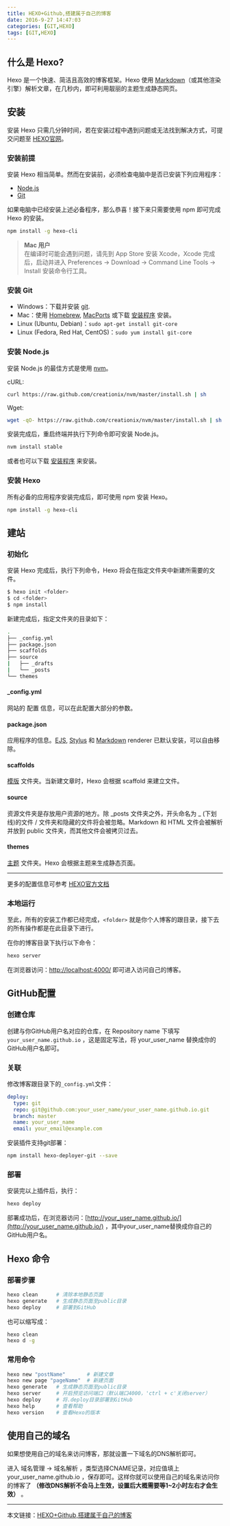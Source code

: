 ```yaml
---
title: HEXO+Github,搭建属于自己的博客
date: 2016-9-27 14:47:03
categories: [GIT,HEXO]
tags: [GIT,HEXO]
---
```


## 什么是 Hexo?    

Hexo 是一个快速、简洁且高效的博客框架。Hexo 使用 [Markdown](http://daringfireball.net/projects/markdown/)（或其他渲染引擎）解析文章，在几秒内，即可利用靓丽的主题生成静态网页。  

## 安装  

安装 Hexo 只需几分钟时间，若在安装过程中遇到问题或无法找到解决方式，可提交问题至 [HEXO官网](https://github.com/hexojs/hexo/issues)。  

### 安装前提  

安装 Hexo 相当简单。然而在安装前，必须检查电脑中是否已安装下列应用程序：  

* [Node.js](http://nodejs.org/)  
* [Git](https://git-scm.com/)  

如果电脑中已经安装上述必备程序，那么恭喜！接下来只需要使用 npm 即可完成 Hexo 的安装。  

```bash
npm install -g hexo-cli
```

> **Mac 用户**  
> 在编译时可能会遇到问题，请先到 App Store 安装 Xcode，Xcode 完成后，启动并进入 Preferences -> Download -> Command Line Tools -> Install 安装命令行工具。  

### 安装 Git  
* Windows：下载并安装 [git](https://git-scm.com/download/win).  
* Mac：使用 [Homebrew](http://brew.sh/), [MacPorts](http://www.macports.org/) 或下载 [安装程序](https://sourceforge.net/projects/git-osx-installer/) 安装。  
* Linux (Ubuntu, Debian)：`sudo apt-get install git-core`  
* Linux (Fedora, Red Hat, CentOS)：`sudo yum install git-core`  

### 安装 Node.js

安装 Node.js 的最佳方式是使用 [nvm](https://github.com/creationix/nvm)。  

cURL:

```bash
curl https://raw.github.com/creationix/nvm/master/install.sh | sh
```
Wget:

```bash
wget -qO- https://raw.github.com/creationix/nvm/master/install.sh | sh
```
安装完成后，重启终端并执行下列命令即可安装 Node.js。  

```bash
nvm install stable
```
或者也可以下载 [安装程序](http://nodejs.org/) 来安装。  

### 安装 Hexo  

所有必备的应用程序安装完成后，即可使用 npm 安装 Hexo。  

```bash
npm install -g hexo-cli
```

## 建站  

### 初始化  

安装 Hexo 完成后，执行下列命令，Hexo 将会在指定文件夹中新建所需要的文件。  

```bash
$ hexo init <folder>
$ cd <folder>
$ npm install
```

新建完成后，指定文件夹的目录如下：  

```bash
.
├── _config.yml
├── package.json
├── scaffolds
├── source
|   ├── _drafts
|   └── _posts
└── themes
```

#### \_config.yml

网站的 配置 信息，可以在此配置大部分的参数。  

#### package.json  

应用程序的信息。[EJS](http://embeddedjs.com/), [Stylus](http://learnboost.github.io/stylus/) 和 [Markdown](http://daringfireball.net/projects/markdown/) renderer 已默认安装，可以自由移除。  

####  scaffolds  

[模版](https://hexo.io/docs/writing.html#Scaffolds) 文件夹。当新建文章时，Hexo 会根据 scaffold 来建立文件。  

#### source  

资源文件夹是存放用户资源的地方。除 \_posts 文件夹之外，开头命名为 _ (下划线)的文件 / 文件夹和隐藏的文件将会被忽略。Markdown 和 HTML 文件会被解析并放到 public 文件夹，而其他文件会被拷贝过去。  

#### themes  

[主题](https://hexo.io/docs/themes.html) 文件夹。Hexo 会根据主题来生成静态页面。  

---------

更多的配置信息可参考 [HEXO官方文档](https://hexo.io/docs/)  

### 本地运行

至此，所有的安装工作都已经完成，`<folder>` 就是你个人博客的跟目录，接下去的所有操作都是在此目录下进行。  

在你的博客目录下执行以下命令：  

```bash
hexo server
```

在浏览器访问：[http://localhost:4000/](http://localhost:4000/) 即可进入访问自己的博客。  

## GitHub配置  

### 创建仓库  

创建与你GitHub用户名对应的仓库，在 Repository name 下填写 `your_user_name.github.io` ，这是固定写法，将 your_user_name 替换成你的GitHub用户名即可。  

### 关联  

修改博客跟目录下的`_config.yml`文件：  

```yaml
deploy:
  type: git
  repo: git@github.com:your_user_name/your_user_name.github.io.git
  branch: master
  name: your_user_name
  email: your_email@example.com
```

安装插件支持git部署：  

```bash
npm install hexo-deployer-git --save
```

### 部署  

安装完以上插件后，执行：

```bash
hexo deploy
```

部署成功后，在浏览器访问：[http://your_user_name.github.io/](http://your_user_name.github.io/) ，其中your_user_name替换成你自己的GitHub用户名。  

## Hexo 命令  

### 部署步骤  

```bash
hexo clean      # 清除本地静态页面
hexo generate   # 生成静态页面至public目录
hexo deploy     # 部署到GitHub
```

也可以缩写成：  

```bash
hexo clean
hexo d -g
```

### 常用命令  

```bash
hexo new "postName"       # 新建文章
hexo new page "pageName"  # 新建页面
hexo generate   # 生成静态页面至public目录
hexo server     # 开启预览访问端口（默认端口4000，'ctrl + c'关闭server）
hexo deploy     # 将.deploy目录部署到GitHub
hexo help       # 查看帮助
hexo version    # 查看Hexo的版本
```

## 使用自己的域名  

如果想使用自己的域名来访问博客，那就设置一下域名的DNS解析即可。  

进入 域名管理 -> 域名解析 ，类型选择CNAME记录，对应值填上 your_user_name.github.io ，保存即可。这样你就可以使用自己的域名来访问你的博客了 **（修改DNS解析不会马上生效，设置后大概需要等1~2小时左右才会生效）** 。  

-----------

本文链接：[HEXO+Github,搭建属于自己的博客](/2016/09/27/hexo_github_blog/)  
